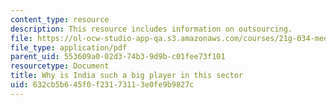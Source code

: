 ```yaml
---
content_type: resource
description: This resource includes information on outsourcing.
file: https://ol-ocw-studio-app-qa.s3.amazonaws.com/courses/21g-034-media-education-and-the-marketplace-fall-2005/632cb5b645f0f23173113e0fe9b9827c_MIT21G_034F05_outsourciwhy.pdf
file_type: application/pdf
parent_uid: 553609a0-02d3-74b3-9d9b-c01fee73f101
resourcetype: Document
title: Why is India such a big player in this sector
uid: 632cb5b6-45f0-f231-7311-3e0fe9b9827c
---
```

